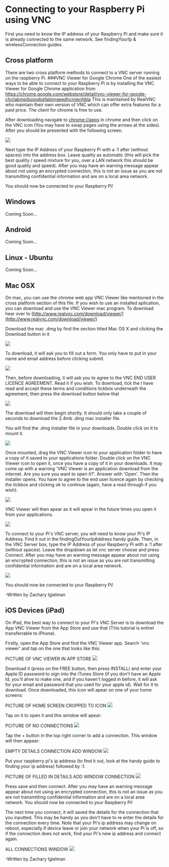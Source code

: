 Connecting to your Raspberry Pi using VNC
=============
First you need to know the IP address of your Raspberry Pi and make sure it is already connected to the same network. See findingYourIp & wirelessConnection guides.

Cross platform
-----------
There are two cross platform methods to connect to a VNC server running on the raspberry Pi.
###VNC Viewer for Google Chrome
One of the easiest ways to be able to connect to your Raspberry Pi is by installing the VNC Viewer for Google Chrome application from https://chrome.google.com/webstore/detail/vnc-viewer-for-google-chr/iabmpiboiopbgfabjmgeedhcmjenhbla
This is maintained by RealVNC who maintain their own version of VNC which can offer extra features for a paid price. The client for chrome is free to use.

After downloading navigate to <a href="chrome://apps" target="_blank">chrome://apps</a> in chrome and then click on the VNC icon (You may have to swap pages using the arrows at the sides). After you should be presented with the following screen.

<a href="" target="_blank"><img src="imageResources/vncP1.png"/></a>

Next type the IP Address of your Raspberry Pi with a :1 after (without spaces) into the address box. Leave quality as automatic (this will pick the best quality / speed mixture for you, over a LAN network this should be good quality and speed).
After you may have an warning message appear about not using an encrypted connection, this is not an issue as you are not transmitting confidential information and are on a local area network.

You should now be connected to your Raspberry Pi!

Windows
-----------
Coming Soon...

Android
----------
Coming Soon...

Linux - Ubuntu
-----------
Coming Soon...

Mac OSX
-----------
On mac, you can use the chrome web app VNC Viewer like mentioned in the cross platform section of this file. If you wish to use an installed aplication, you can download and use the VNC Viewer mac program. To download hear over to [http://www.realvnc.com/download/viewer/](http://www.realvnc.com/download/viewer/)

Download the mac .dmg by find the section titled Mac OS X and clicking the Download button in it

<a href="" target="_blank"><img src="imageResources/vncViewerDownloadMacOSX.png"/></a>

To download, it will ask you to fill out a form. You only have to put in your name and email address before clicking submit.

<a href="" target="_blank"><img src="imageResources/formVncViewerDownloadMac.png"/></a>

Then, before downloading, it will ask you to agree to the VNC END USER LICENCE AGREEMENT. Read it if you wish. To download, tick the  I have read and accept these terms and conditions tickbox underneath the agreement, then press the download button below that

<a href="" target="_blank"><img src="imageResources/eulaAgreeOnlineMacDownloadVNC.png"/></a>

The download will then begin shortly. It should only take a couple of seconds to download the 2.4mb .dmg mac installer file.

You will find the .dmg installer file in your downloads. Double click on it to mount it.

<a href="" target="_blank"><img src="imageResources/mountedVncMac.png"/></a>

Once mounted, drag the VNC Viewer icon to your application folder to have a copy of it saved to your applications folder. Double click on the VNC Viewer icon to open it, once you have a copy of it in your downloads. It may come up with a warning 'VNC Viewer is an application download from the internet. Are you sure you want to open it?'. Answer with 'Open'. Then the installer opens. You have to agree to the end user licence again by checking the tickbox and clicking ok to continue (again, have a read through if you wish).

<a href="" target="_blank"><img src="imageResources/eulaAgreeInstallerMacVNC.png"/></a>

VNC Viewer will then apear as it will apear in the future times you open it from your applications.

<a href="" target="_blank"><img src="imageResources/blankVncEntryMac.png"/></a>

To connect to your Pi's VNC server, you will need to know your Pi's IP Address. Find it out in the findingOutYourIpAddress handy guide. Then, in the VNC Server box, type the IP Address of your Raspberry Pi with a :1 after (without spaces). Leave the dropdown as let vnc server choose and press Connect. After you may have an warning message appear about not using an encrypted connection, this is not an issue as you are not transmitting confidential information and are on a local area network.

<a href="" target="_blank"><img src="imageResources/piVncEntryMac.png"/></a>

You should now be connected to your Raspberry Pi!

-Written by Zachary Igielman

iOS Devices (iPad)
----------
On iPad, the best way to connect to your Pi's VNC Server is to download the App VNC Viewer from the App Store and use that (This tutorial is entirel transferrable to iPhone).

Firstly, open the App Store and find the VNC Viewer app. Search 'vnc viewer' and tap on the one that looks like this:

PICTURE OF VNC VIEWER IN APP STORE
<a href="" target="_blank"><img src="imageResources/"/></a>

Download it (press on the FREE button, then press INSTALL) and enter your Apple ID password to sign into the iTunes Store (if you don't have an Apple Id, you'll ahve to make one, and if you haven't logged in before, it will ask for your email and password that you used for your apple id). Wait for it to download. Once downloaded, this icon will apear on one of your home screens:

PICTURE OF HOME SCREEN CROPPED TO ICON
<a href="" target="_blank"><img src="imageResources/"/></a>

Tap on it to open it and this window will apear:

PCITURE OF NO CONNECTIONS
<a href="" target="_blank"><img src="imageResources/"/></a>

Tap the + button in the top right corner to add a connection. This window will then appear:

EMPTY DETAILS CONNECTION ADD WINDOW
<a href="" target="_blank"><img src="imageResources/"/></a>

Put your raspberry pi's ip address (to find it out, look at the handy guide to finding your ip address) followed by :1.

PICTURE OF FILLED IN DETAILS ADD WINDOW CONNECTION
<a href="" target="_blank"><img src="imageResources/"/></a>

Press save and then connect. After you may have an warning message appear about not using an encrypted connection, this is not an issue as you are not transmitting confidential information and are on a local area network. You should now be connected to your Raspberry Pi!

The next time you connect, it will saved the details for the connection that you inputted. This may be handy as you don't have to re enter the details for the connection every time. Note that your Pi's ip address may change on reboot, especially if device leave or join your network when your Pi is off, so if the connection does not work, find your Pi's new ip address and connect again.

ALL CONNECTIONS WINDOW
<a href="" target="_blank"><img src="imageResources/"/></a>

-Written by Zachary Igielman
